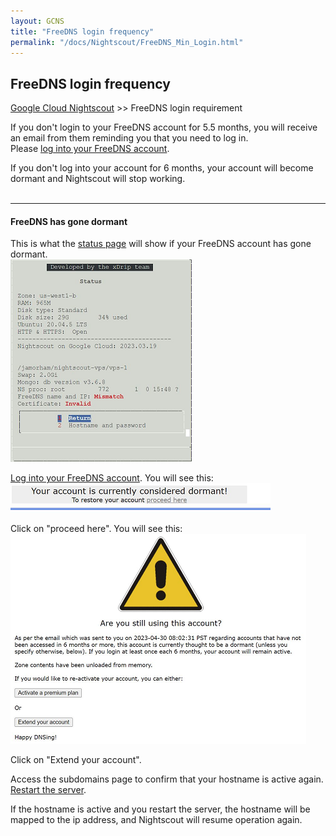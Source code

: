 ```yaml
---
layout: GCNS
title: "FreeDNS login frequency"
permalink: "/docs/Nightscout/FreeDNS_Min_Login.html"
---
```


## FreeDNS login frequency
[Google Cloud Nightscout](./GoogleCloud.md) >> FreeDNS login requirement  
  
If you don't login to your FreeDNS account for 5.5 months, you will receive an email from them reminding you that you need to log in.  
Please [log into your FreeDNS account](./FreeDNS_Login.md).  
  
If you don't log into your account for 6 months, your account will become dormant and Nightscout will stop working.  
<br/>  
  
---  
  
#### **FreeDNS has gone dormant**  
This is what the [status page](./Status.md) will show if your FreeDNS account has gone dormant.  
![](./images/HostnameProblem.png)  
  
[Log into your FreeDNS account](./FreeDNS_Login.md).  You will see this:  
![](./images/DormantFreeDNS.png)  
  
Click on "proceed here".  You will see this:  
![](./images/AreYouStillUsingThisAccount.png)  
  
Click on "Extend your account".  
  
Access the subdomains page to confirm that your hostname is active again.  
[Restart the server](./Restart.md).  
  
If the hostname is active and you restart the server, the hostname will be mapped to the ip address, and Nightscout will resume operation again.  
  

